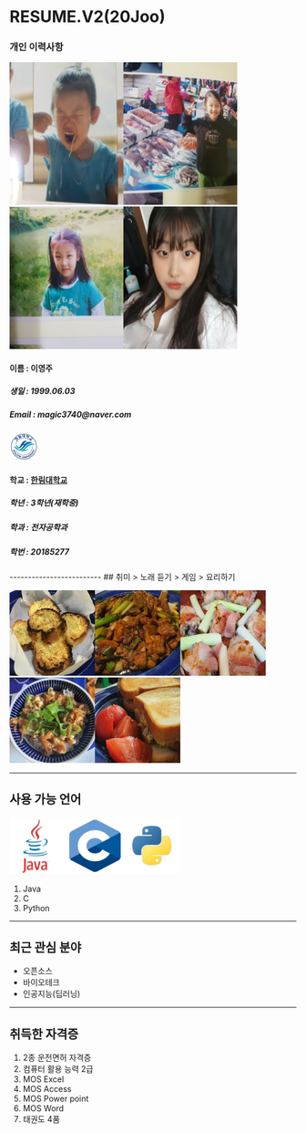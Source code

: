 # RESUME.V2(20Joo)

### 개인 이력사항  

<img src=4.jpg width=200 height=250><img src=6.jpg width=200 height=250><img src=7.jpg width=200 height=250><img src=8.jpg width=200 height=250>    

  #### 이름 : 이영주  
  <h5> 생일 : 1999.06.03 </h5>
  <h5> Email : magic3740@naver.com </h5>     
  <img src=hallymlogo.png width=50 height=50>         
   
  #### 학교 : [한림대학교](https://www.hallym.ac.kr/)      
  <h5> 학년 : 3학년(재학중) </h5>     
  <h5> 학과 : 전자공학과 </h5>      
  <h5> 학번 : 20185277 </h5>      
 -------------------------     
  ## 취미  
  > 노래 듣기     
  > 게임  
  > 요리하기
  
  <img src=bread.jpg width=150 height=150><img src=meat.jpg width=150 height=150><img src=bacon.jpg width=150 height=150><img src=yamm.jpg width=150 height=150><img src=toast.jpg width=150 height=150>    
   
  -------------------------      
  ## 사용 가능 언어
  <img src=java.jpeg width=100 height=100><img src=C.png width=100 height=100><img src=python.jpeg width=100 height=100>
  1. Java
  2. C
  3. Python
  
  ************************
  ## 최근 관심 분야 
  * 오픈소스
  * 바이오테크  
  * 인공지능(딥러닝)  
  
  -----------------------
  ## 취득한 자격증
  1. 2종 운전면허 자격증
  2. 컴퓨터 활용 능력 2급
  3. MOS Excel
  4. MOS Access
  5. MOS Power point
  6. MOS Word
  7. 태권도 4품
